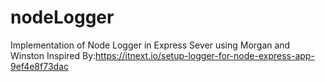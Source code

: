 # nodeLogger
Implementation of Node Logger in Express Sever using Morgan and Winston
Inspired By:https://itnext.io/setup-logger-for-node-express-app-9ef4e8f73dac
